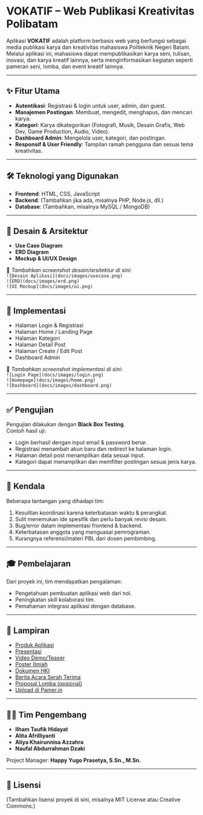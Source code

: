 # VOKATIF – Web Publikasi Kreativitas Polibatam

Aplikasi **VOKATIF** adalah platform berbasis web yang berfungsi sebagai media publikasi karya dan kreativitas mahasiswa Politeknik Negeri Batam.  
Melalui aplikasi ini, mahasiswa dapat mempublikasikan karya seni, tulisan, inovasi, dan karya kreatif lainnya, serta menginformasikan kegiatan seperti pameran seni, lomba, dan event kreatif lainnya.

---

## ✨ Fitur Utama
- **Autentikasi**: Registrasi & login untuk user, admin, dan guest.  
- **Manajemen Postingan**: Membuat, mengedit, menghapus, dan mencari karya.  
- **Kategori**: Karya dikategorikan (Fotografi, Musik, Desain Grafis, Web Dev, Game Production, Audio, Video).  
- **Dashboard Admin**: Mengelola user, kategori, dan postingan.  
- **Responsif & User Friendly**: Tampilan ramah pengguna dan sesuai tema kreativitas.

---

## 🛠️ Teknologi yang Digunakan
- **Frontend**: HTML, CSS, JavaScript  
- **Backend**: (Tambahkan jika ada, misalnya PHP, Node.js, dll.)  
- **Database**: (Tambahkan, misalnya MySQL / MongoDB)  

---

## 📐 Desain & Arsitektur
- **Use Case Diagram**  
- **ERD Diagram**  
- **Mockup & UI/UX Design**

📌 *Tambahkan screenshot desain/arsitektur di sini:*  
`![Desain Aplikasi](docs/images/usecase.png)`  
`![ERD](docs/images/erd.png)`  
`![UI Mockup](docs/images/ui.png)`

---

## 🚀 Implementasi
- Halaman Login & Registrasi  
- Halaman Home / Landing Page  
- Halaman Kategori  
- Halaman Detail Post  
- Halaman Create / Edit Post  
- Dashboard Admin  

📌 *Tambahkan screenshot implementasi di sini:*  
`![Login Page](docs/images/login.png)`  
`![Homepage](docs/images/home.png)`  
`![Dashboard](docs/images/dashboard.png)`

---

## ✅ Pengujian
Pengujian dilakukan dengan **Black Box Testing**.  
Contoh hasil uji:  
- Login berhasil dengan input email & password benar.  
- Registrasi menambah akun baru dan redirect ke halaman login.  
- Halaman detail post menampilkan data sesuai input.  
- Kategori dapat menampilkan dan memfilter postingan sesuai jenis karya.  

---

## 📌 Kendala
Beberapa tantangan yang dihadapi tim:
1. Kesulitan koordinasi karena keterbatasan waktu & perangkat.  
2. Sulit menemukan ide spesifik dan perlu banyak revisi desain.  
3. Bug/error dalam implementasi frontend & backend.  
4. Keterbatasan anggota yang menguasai pemrograman.  
5. Kurangnya referensi/materi PBL dari dosen pembimbing.  

---

## 🎓 Pembelajaran
Dari proyek ini, tim mendapatkan pengalaman:
- Pengetahuan pembuatan aplikasi web dari nol.  
- Peningkatan skill kolaborasi tim.  
- Pemahaman integrasi aplikasi dengan database.  

---

## 📎 Lampiran
- [Produk Aplikasi](#)  
- [Presentasi](#)  
- [Video Demo/Teaser](#)  
- [Poster Ilmiah](#)  
- [Dokumen HKI](#)  
- [Berita Acara Serah Terima](#)  
- [Proposal Lomba (opsional)](#)  
- [Upload di Pamer.in](https://if.polibatam.ac.id/pamerin/)  

---

## 👨‍💻 Tim Pengembang
- **Ilham Taufik Hidayat**  
- **Alita Afrilliyanti**  
- **Aliya Khairunnisa Azzahra**  
- **Naufal Abdurrahman Dzaki**  

Project Manager: **Happy Yugo Prasetya, S.Sn., M.Sn.**

---

## 📜 Lisensi
(Tambahkan lisensi proyek di sini, misalnya MIT License atau Creative Commons.)
